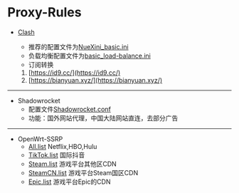 # Proxy-Rules

- [Clash](https://github.com/Dreamacro/clash) 
  - 推荐的配置文件为[NueXini_basic.ini](https://raw.githubusercontent.com/NueXini/Proxy-Rules/master/Clash/config/NueXini_basic.ini)
  - 负载均衡配置文件为[basic_load-balance.ini](https://raw.githubusercontent.com/NueXini/Proxy-Rules/master/Clash/basic_load-balance.ini)
  - 订阅转换
  
  1. [https://id9.cc/](https://id9.cc/)
  2. [https://bianyuan.xyz/](https://bianyuan.xyz/)

------

- Shadowrocket
  - 配置文件[Shadowrocket.conf](https://raw.githubusercontent.com/NueXini/Proxy-Rules/master/Shadowrocket/Shadowrocket.conf)
  - 功能：国外网站代理，中国大陆网站直连，去部分广告

------

- OpenWrt-SSRP
  - [All.list](https://raw.githubusercontent.com/NueXini/Proxy-Rules/master/OpenWrt-SSRP/All.list) Netflix,HBO,Hulu
  - [TikTok.list](https://raw.githubusercontent.com/NueXini/Proxy-Rules/master/OpenWrt-SSRP/TikTok.list) 国际抖音
  - [Steam.list](https://raw.githubusercontent.com/NueXini/Proxy-Rules/master/OpenWrt-SSRP/Steam.list) 游戏平台其他区CDN
  - [SteamCN.list](https://raw.githubusercontent.com/NueXini/Proxy-Rules/master/OpenWrt-SSRP/SteamCN.list) 游戏平台Steam国区CDN
  - [Epic.list](https://raw.githubusercontent.com/NueXini/Proxy-Rules/master/OpenWrt-SSRP/Epic.list) 游戏平台Epic的CDN